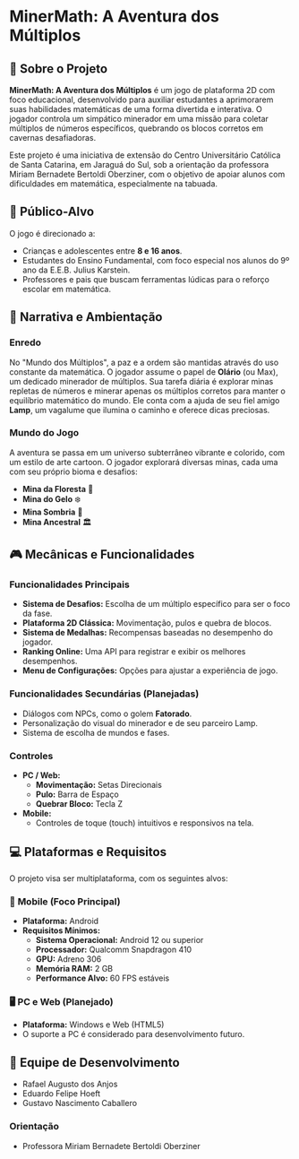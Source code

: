 # MinerMath: A Aventura dos Múltiplos


## 📖 Sobre o Projeto

**MinerMath: A Aventura dos Múltiplos** é um jogo de plataforma 2D com foco educacional, desenvolvido para auxiliar estudantes a aprimorarem suas habilidades matemáticas de uma forma divertida e interativa. O jogador controla um simpático minerador em uma missão para coletar múltiplos de números específicos, quebrando os blocos corretos em cavernas desafiadoras.

Este projeto é uma iniciativa de extensão do Centro Universitário Católica de Santa Catarina, em Jaraguá do Sul, sob a orientação da professora Miriam Bernadete Bertoldi Oberziner, com o objetivo de apoiar alunos com dificuldades em matemática, especialmente na tabuada.


## 🎯 Público-Alvo

O jogo é direcionado a:



* Crianças e adolescentes entre **8 e 16 anos**.
* Estudantes do Ensino Fundamental, com foco especial nos alunos do 9º ano da E.E.B. Julius Karstein.
* Professores e pais que buscam ferramentas lúdicas para o reforço escolar em matemática.


## 📜 Narrativa e Ambientação


### Enredo

No "Mundo dos Múltiplos", a paz e a ordem são mantidas através do uso constante da matemática. O jogador assume o papel de **Olário** (ou Max), um dedicado minerador de múltiplos. Sua tarefa diária é explorar minas repletas de números e minerar apenas os múltiplos corretos para manter o equilíbrio matemático do mundo. Ele conta com a ajuda de seu fiel amigo **Lamp**, um vagalume que ilumina o caminho e oferece dicas preciosas.


### Mundo do Jogo

A aventura se passa em um universo subterrâneo vibrante e colorido, com um estilo de arte cartoon. O jogador explorará diversas minas, cada uma com seu próprio bioma e desafios:



* **Mina da Floresta** 🌳
* **Mina do Gelo** ❄️
* **Mina Sombria** 🦇
* **Mina Ancestral** 🏛️


## 🎮 Mecânicas e Funcionalidades


### Funcionalidades Principais



* **Sistema de Desafios:** Escolha de um múltiplo específico para ser o foco da fase.
* **Plataforma 2D Clássica:** Movimentação, pulos e quebra de blocos.
* **Sistema de Medalhas:** Recompensas baseadas no desempenho do jogador.
* **Ranking Online:** Uma API para registrar e exibir os melhores desempenhos.
* **Menu de Configurações:** Opções para ajustar a experiência de jogo.


### Funcionalidades Secundárias (Planejadas)



* Diálogos com NPCs, como o golem **Fatorado**.
* Personalização do visual do minerador e de seu parceiro Lamp.
* Sistema de escolha de mundos e fases.


### Controles



* **PC / Web:**
    * **Movimentação:** Setas Direcionais
    * **Pulo:** Barra de Espaço
    * **Quebrar Bloco:** Tecla Z
* **Mobile:**
    * Controles de toque (touch) intuitivos e responsivos na tela.


## 💻 Plataformas e Requisitos

O projeto visa ser multiplataforma, com os seguintes alvos:


### 📱 **Mobile (Foco Principal)**



* **Plataforma:** Android
* **Requisitos Mínimos:**
    * **Sistema Operacional:** Android 12 ou superior
    * **Processador:** Qualcomm Snapdragon 410
    * **GPU:** Adreno 306
    * **Memória RAM:** 2 GB
    * **Performance Alvo:** 60 FPS estáveis


### 🖥️ **PC e Web (Planejado)**



* **Plataforma:** Windows e Web (HTML5)
* O suporte a PC é considerado para desenvolvimento futuro.


## 👥 Equipe de Desenvolvimento



* Rafael Augusto dos Anjos
* Eduardo Felipe Hoeft
* Gustavo Nascimento Caballero


### Orientação



* Professora Miriam Bernadete Bertoldi Oberziner
